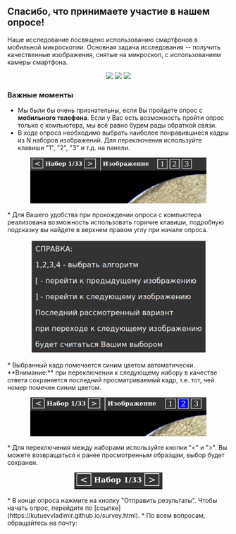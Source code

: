 ## Спасибо, что принимаете участие в нашем опросе!

Наше исследование посвящено использованию смартфонов в мобильной микроскопии. Основная задача исследования -- получить качественные изображения, снятые на микроскоп, с использованием камеры смартфона.

<p align="center">
  <img src="https://s7.gifyu.com/images/output2.gif" width="200"/>
  <img src="https://s7.gifyu.com/images/output1.gif" width="200"/>
  <img src="https://s7.gifyu.com/images/output4.gif" width="200"/>
</p>

### Важные моменты

* Мы были бы очень признательны, если Вы пройдете опрос с **мобильного телефона**. Если у Вас есть возможность пройти опрос только с компьютера, мы всё равно будем рады обратной связи.
* В ходе опроса необходимо выбрать наиболее понравившиеся кадры из N наборов изображений. Для переключения используйте клавиши "1", "2", "3" и т.д. на панели.
<p align="center">
  <img src="./Selection_1.png" width="400">
</p>
* Для Вашего удобства при прохождении опроса с компьютера реализована возможность использовать горячие клавиши, подробную подсказку вы найдете в верхнем правом углу при начале опроса.
<p align="center">
  <img src="./Selection_2.png" width="400">
</p>  
* Выбранный кадр помечается синим цветом автоматически. **Внимание:** при переключении к следующему набору в качестве  ответа сохраняется последний просматриваемый кадр, т.е. тот, чей номер помечен синим цветом.
<p align="center">
  <img src="./Selection_3.png" width="400">
</p>
* Для переключения между наборами используйте кнопки "<" и ">". Вы можете возвращаться к ранее просмотренным образцам, выбор будет сохранен.
<p align="center">
  <img src="./Selection_4.png" width="200">
</p>
* В конце опроса нажмите на кнопку "Отправить результаты". Чтобы начать опрос, перейдите по [ссылке](https://kutuevvladimir.github.io/survey.html).
* По всем вопросам, обращайтесь на почту: <vladimir.kutuev@gmail.com>
